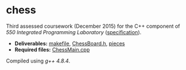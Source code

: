 # chess

Third assessed coursework (December 2015) for the C++ component of _550 Integrated Programming Laboratory_ ([specification](spec.pdf)).

- __Deliverables:__ [makefile](makefile), [ChessBoard.h](ChessBoard.h), [pieces](pieces)
- __Required files:__ [ChessMain.cpp](ChessMain.cpp)

Compiled using _g++ 4.8.4_.
